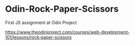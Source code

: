 # Odin-Rock-Paper-Scissors

First JS assignment at Odin Project

https://www.theodinproject.com/courses/web-development-101/lessons/rock-paper-scissors

